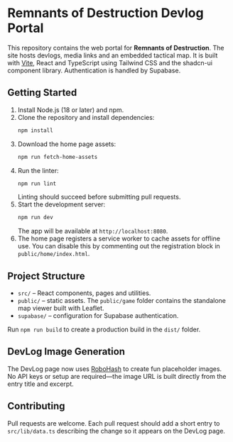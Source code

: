 # Remnants of Destruction Devlog Portal

This repository contains the web portal for **Remnants of Destruction**. The site hosts devlogs, media links and an embedded tactical map. It is built with [Vite](https://vitejs.dev/), React and TypeScript using Tailwind CSS and the shadcn-ui component library. Authentication is handled by Supabase.

## Getting Started

1. Install Node.js (18 or later) and npm.
2. Clone the repository and install dependencies:
   ```bash
   npm install
   ```
3. Download the home page assets:
   ```bash
   npm run fetch-home-assets
   ```
4. Run the linter:
   ```bash
   npm run lint
   ```
   Linting should succeed before submitting pull requests.
5. Start the development server:
   ```bash
   npm run dev
   ```
   The app will be available at `http://localhost:8080`.
6. The home page registers a service worker to cache assets for offline use. You can disable this by commenting out the registration block in `public/home/index.html`.

## Project Structure

- `src/` – React components, pages and utilities.
- `public/` – static assets. The `public/game` folder contains the standalone map viewer built with Leaflet.
- `supabase/` – configuration for Supabase authentication.

Run `npm run build` to create a production build in the `dist/` folder.

## DevLog Image Generation

The DevLog page now uses [RoboHash](https://robohash.org/) to create fun
placeholder images. No API keys or setup are required—the image URL is built
directly from the entry title and excerpt.

## Contributing

Pull requests are welcome. Each pull request should add a short entry to `src/lib/data.ts` describing the change so it appears on the DevLog page.
